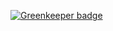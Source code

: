 
[![Greenkeeper badge](https://badges.greenkeeper.io/bing107/sandbox.svg)](https://greenkeeper.io/)
